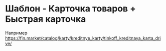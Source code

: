# Шаблон - Карточка товаров + Быстрая карточка
Например https://fin.market/catalog/karty/kreditnye_karty/tinkoff_kreditnaya_karta_drive/